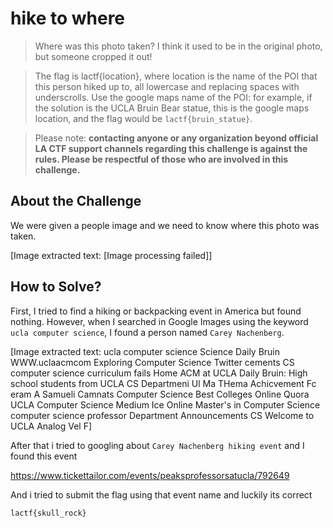 # hike to where
> Where was this photo taken? I think it used to be in the original photo, but someone cropped it out!

> The flag is lactf{location}, where location is the name of the POI that this person hiked up to, all lowercase and replacing spaces with underscrolls. Use the google maps name of the POI: for example, if the solution is the UCLA Bruin Bear statue, this is the google maps location, and the flag would be `lactf{bruin_statue}`.

> Please note: **contacting anyone or any organization beyond official LA CTF support channels regarding this challenge is against the rules. Please be respectful of those who are involved in this challenge.**

## About the Challenge
We were given a people image and we need to know where this photo was taken.


[Image extracted text: [Image processing failed]]


## How to Solve?
First, I tried to find a hiking or backpacking event in America but found nothing. However, when I searched in Google Images using the keyword `ucla computer science`, I found a person named `Carey Nachenberg`.


[Image extracted text: ucla computer science
Science
Daily Bruin
WWW.uclaacmcom
Exploring Computer Science
Twitter
cements
CS
computer science curriculum fails
Home
ACM at UCLA
Daily Bruin: High school students from
UCLA CS Departmeni
Ul
Ma THema
Achicvement Fc
eram
A
Samueli
Camnats
Computer Science
Best Colleges Online
Quora
UCLA Computer Science
Medium
Ice
Online Master's in Computer Science
computer science professor
Department Announcements
CS
Welcome to UCLA
Analog
Vel
F]


After that i tried to googling about `Carey Nachenberg hiking event` and I found this event

https://www.tickettailor.com/events/peaksprofessorsatucla/792649

And i tried to submit the flag using that event name and luckily its correct

```
lactf{skull_rock}
```
